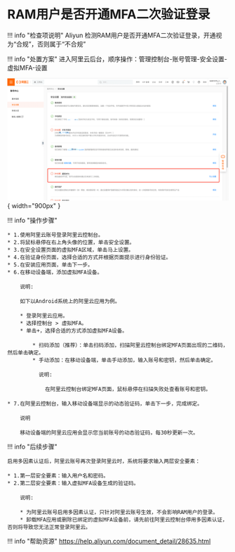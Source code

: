 # RAM用户是否开通MFA二次验证登录

!!! info "检查项说明"
    Aliyun 检测RAM用户是否开通MFA二次验证登录，开通视为“合规”，否则属于“不合规”

!!! info "处置方案"
    进入阿里云后台，顺序操作：管理控制台-账号管理-安全设置-虚拟MFA-设置

![处置方案](../../img/suggest/aliyun/ram/ram.png){ width="900px" }

!!! info "操作步骤"

    * 1.使用阿里云账号登录阿里云控制台。
    * 2.将鼠标悬停在右上角头像的位置，单击安全设置。
    * 3.在安全设置页面的虚拟MFA区域，单击马上设置。
    * 4.在验证身份页面，选择合适的方式并根据页面提示进行身份验证。
    * 5.在安装应用页面，单击下一步。
    * 6.在移动设备端，添加虚拟MFA设备。

        说明: 

        如下以Android系统上的阿里云应用为例。

        * 登录阿里云应用。
        * 选择控制台 > 虚拟MFA。
        * 单击+，选择合适的方式添加虚拟MFA设备。

            * 扫码添加（推荐）：单击扫码添加，扫描阿里云控制台绑定MFA页面出现的二维码，然后单击确定。
            * 手动添加：在移动设备端，单击手动添加，输入账号和密钥，然后单击确定。
    
              说明: 
    
                在阿里云控制台绑定MFA页面，鼠标悬停在扫描失败处查看账号和密钥。

    * 7.在阿里云控制台，输入移动设备端显示的动态验证码，单击下一步，完成绑定。
        
        说明
        
        移动设备端的阿里云应用会显示您当前账号的动态验证码，每30秒更新一次。

!!! info "后续步骤"

    启用多因素认证后，阿里云账号再次登录阿里云时，系统将要求输入两层安全要素：
    
    * 1.第一层安全要素：输入用户名和密码。
    * 2.第二层安全要素：输入虚拟MFA设备生成的验证码。

        说明:

        * 为阿里云账号启用多因素认证，只针对阿里云账号生效，不会影响RAM用户的登录。
        * 卸载MFA应用或删除已绑定的虚拟MFA设备前，请先前往阿里云控制台停用多因素认证，否则将导致您无法正常登录阿里云。

!!! info "帮助资源"
    https://help.aliyun.com/document_detail/28635.html

